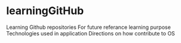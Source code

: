 # learningGitHub
Learning Github repositories
For future referance learning purpose
Technologies used in application
Directions on how contribute to OS
